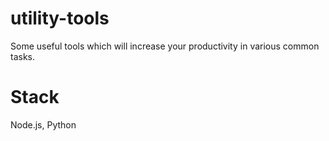 # utility-tools
Some useful tools which will increase your productivity in various common tasks.

# Stack
Node.js, Python




